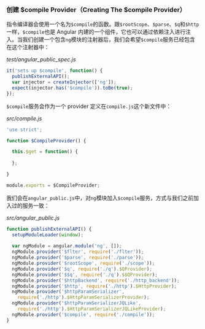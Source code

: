 ### 创建 $compile Provider（Creating The $compile Provider）

指令编译器会使用一个名为`$compile`的函数。跟`$rootScope`、`$parse`、`$q`和`$http`一样，`$compile`也是 Angular 内建的一个组件，它也可以通过依赖注入进行注入。当我们创建一个包含`ng`模块的注射器后，我们会希望`$compile`服务已经包含在这个注射器中：

_test/angular_public_spec.js_

```js
it('sets up $compile', function() {
  publishExternalAPI();
  var injector = createInjector(['ng']);
  expect(injector.has('$compile')).toBe(true);
});
```

`$compile`服务会作为一个 provider 定义在`compile.js`这个新文件中：

_src/compile.js_

```js
'use strict';

function $CompileProvider() {

  this.$get = function() {
  
  };

}

module.exports = $CompileProvider;
```

我们会在`angular_public.js`中，对`ng`模块加入`$compile`服务，方式与我们之前加入过的服务一致：

_src/angular_public.js_

```js
function publishExternalAPI() {
  setupModuleLoader(window);
  
  var ngModule = angular.module('ng', []);
  ngModule.provider('$flter', require('./flter'));
  ngModule.provider('$parse', require('./parse'));
  ngModule.provider('$rootScope', require('./scope'));
  ngModule.provider('$q', require('./q').$QProvider);
  ngModule.provider('$$q', require('./q').$$QProvider);
  ngModule.provider('$httpBackend', require('./http_backend'));
  ngModule.provider('$http', require('./http').$HttpProvider);
  ngModule.provider('$httpParamSerializer',
    require('./http').$HttpParamSerializerProvider);
  ngModule.provider('$httpParamSerializerJQLike',
    require('./http').$HttpParamSerializerJQLikeProvider);
  ngModule.provider('$compile', require('./compile'));
}
```